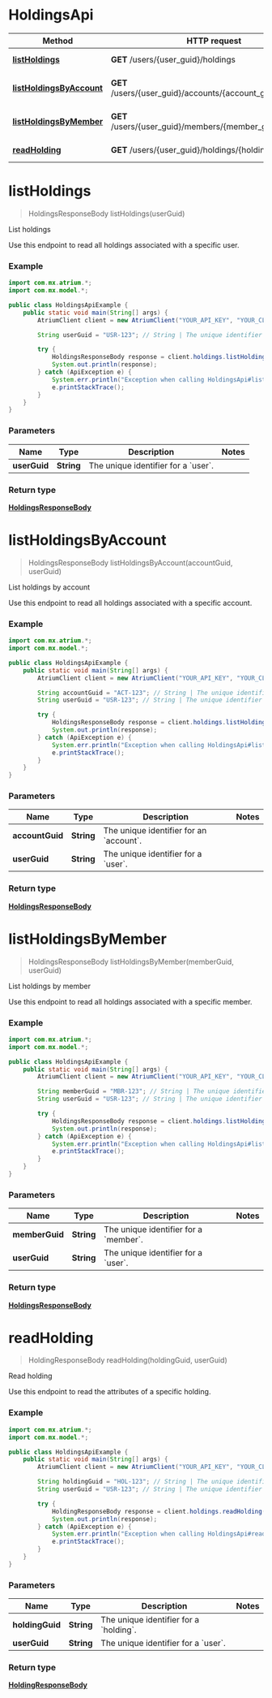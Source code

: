 # HoldingsApi

Method | HTTP request | Description
------------- | ------------- | -------------
[**listHoldings**](HoldingsApi.md#listHoldings) | **GET** /users/{user_guid}/holdings | List holdings
[**listHoldingsByAccount**](HoldingsApi.md#listHoldingsByAccount) | **GET** /users/{user_guid}/accounts/{account_guid}/holdings | List holdings by account
[**listHoldingsByMember**](HoldingsApi.md#listHoldingsByMember) | **GET** /users/{user_guid}/members/{member_guid}/holdings | List holdings by member
[**readHolding**](HoldingsApi.md#readHolding) | **GET** /users/{user_guid}/holdings/{holding_guid} | Read holding


<a name="listHoldings"></a>
# **listHoldings**
> HoldingsResponseBody listHoldings(userGuid)

List holdings

Use this endpoint to read all holdings associated with a specific user.

### Example
```java
import com.mx.atrium.*;
import com.mx.model.*;

public class HoldingsApiExample {
    public static void main(String[] args) {
        AtriumClient client = new AtriumClient("YOUR_API_KEY", "YOUR_CLIENT_ID");

        String userGuid = "USR-123"; // String | The unique identifier for a `user`.

        try {
            HoldingsResponseBody response = client.holdings.listHoldings(userGuid);
            System.out.println(response);
        } catch (ApiException e) {
            System.err.println("Exception when calling HoldingsApi#listHoldings");
            e.printStackTrace();
        }
    }
}
```

### Parameters

Name | Type | Description  | Notes
------------- | ------------- | ------------- | -------------
 **userGuid** | **String**| The unique identifier for a &#x60;user&#x60;. |

### Return type

[**HoldingsResponseBody**](HoldingsResponseBody.md)

<a name="listHoldingsByAccount"></a>
# **listHoldingsByAccount**
> HoldingsResponseBody listHoldingsByAccount(accountGuid, userGuid)

List holdings by account

Use this endpoint to read all holdings associated with a specific account.

### Example
```java
import com.mx.atrium.*;
import com.mx.model.*;

public class HoldingsApiExample {
    public static void main(String[] args) {
        AtriumClient client = new AtriumClient("YOUR_API_KEY", "YOUR_CLIENT_ID");

        String accountGuid = "ACT-123"; // String | The unique identifier for an `account`.
        String userGuid = "USR-123"; // String | The unique identifier for a `user`.

        try {
            HoldingsResponseBody response = client.holdings.listHoldingsByAccount(accountGuid, userGuid);
            System.out.println(response);
        } catch (ApiException e) {
            System.err.println("Exception when calling HoldingsApi#listHoldingsByAccount");
            e.printStackTrace();
        }
    }
}
```

### Parameters

Name | Type | Description  | Notes
------------- | ------------- | ------------- | -------------
 **accountGuid** | **String**| The unique identifier for an &#x60;account&#x60;. |
 **userGuid** | **String**| The unique identifier for a &#x60;user&#x60;. |

### Return type

[**HoldingsResponseBody**](HoldingsResponseBody.md)

<a name="listHoldingsByMember"></a>
# **listHoldingsByMember**
> HoldingsResponseBody listHoldingsByMember(memberGuid, userGuid)

List holdings by member

Use this endpoint to read all holdings associated with a specific member.

### Example
```java
import com.mx.atrium.*;
import com.mx.model.*;

public class HoldingsApiExample {
    public static void main(String[] args) {
        AtriumClient client = new AtriumClient("YOUR_API_KEY", "YOUR_CLIENT_ID");

        String memberGuid = "MBR-123"; // String | The unique identifier for a `member`.
        String userGuid = "USR-123"; // String | The unique identifier for a `user`.

        try {
            HoldingsResponseBody response = client.holdings.listHoldingsByMember(memberGuid, userGuid);
            System.out.println(response);
        } catch (ApiException e) {
            System.err.println("Exception when calling HoldingsApi#listHoldingsByMember");
            e.printStackTrace();
        }
    }
}
```

### Parameters

Name | Type | Description  | Notes
------------- | ------------- | ------------- | -------------
 **memberGuid** | **String**| The unique identifier for a &#x60;member&#x60;. |
 **userGuid** | **String**| The unique identifier for a &#x60;user&#x60;. |

### Return type

[**HoldingsResponseBody**](HoldingsResponseBody.md)

<a name="readHolding"></a>
# **readHolding**
> HoldingResponseBody readHolding(holdingGuid, userGuid)

Read holding

Use this endpoint to read the attributes of a specific holding.

### Example
```java
import com.mx.atrium.*;
import com.mx.model.*;

public class HoldingsApiExample {
    public static void main(String[] args) {
        AtriumClient client = new AtriumClient("YOUR_API_KEY", "YOUR_CLIENT_ID");

        String holdingGuid = "HOL-123"; // String | The unique identifier for a `holding`.
        String userGuid = "USR-123"; // String | The unique identifier for a `user`.

        try {
            HoldingResponseBody response = client.holdings.readHolding(holdingGuid, userGuid);
            System.out.println(response);
        } catch (ApiException e) {
            System.err.println("Exception when calling HoldingsApi#readHolding");
            e.printStackTrace();
        }
    }
}
```

### Parameters

Name | Type | Description  | Notes
------------- | ------------- | ------------- | -------------
 **holdingGuid** | **String**| The unique identifier for a &#x60;holding&#x60;. |
 **userGuid** | **String**| The unique identifier for a &#x60;user&#x60;. |

### Return type

[**HoldingResponseBody**](HoldingResponseBody.md)

